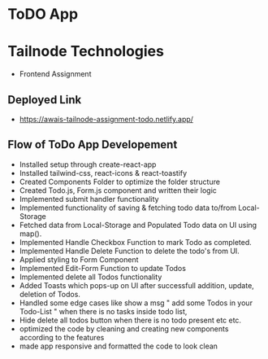 # ToDO App

# Tailnode Technologies 
- Frontend Assignment

## Deployed Link
- https://awais-tailnode-assignment-todo.netlify.app/

## Flow of ToDo App Developement
- Installed setup through create-react-app
- Installed tailwind-css, react-icons & react-toastify 
- Created Components Folder to optimize the folder structure
- Created Todo.js, Form.js component and written their logic
- Implemented submit handler functionality
- Implemented functionality of saving & fetching todo data to/from Local-Storage 
- Fetched data from Local-Storage and Populated Todo data on UI using map().
- Implemented Handle Checkbox Function to mark Todo as completed.
- Implemented Handle Delete Function to delete the todo's from UI.
- Applied styling to Form Component
- Implemented Edit-Form Function to update Todos
- Implemented delete all Todos functionality
- Added Toasts which pops-up on UI after successfull addition, update, deletion of Todos.
- Handled some edge cases like show a msg "  add some Todos in your Todo-List " when there is no tasks inside todo list,
- Hide delete all todos button when there is no todo present etc etc.
- optimized the code by cleaning and creating new components according to the features
- made app responsive and formatted the code to look clean


